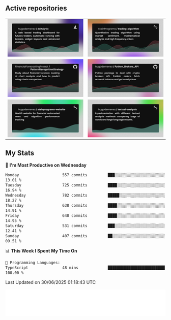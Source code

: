 ## Active repositories
|||
| ------------- | ------------- |
|[![Deltalytix](assets/deltalytix-preview.png)](https://github.com/hugodemenez/deltalytix)|[![Python Trading Algorithm](assets/base_python_architecture.png)](https://github.com/SteinPrograms/base-python-architecture)|
|[![Quantitative Prediction](assets/pattern_recognition_strategy.png)](https://github.com/FinancialForecastingProject/PatternRecognitionStrategy.git)|[![Broker SDK](assets/python_brokers_api.png)](https://github.com/hugodemenez/Python_Brokers_API)|
|[![NextJS Website](assets/steinprograms-website.png)](https://github.com/hugodemenez/steinprograms-website)|[![Textual](assets/textual-analysis.png)](https://github.com/hugodemenez/textual-analysis)|


## My Stats

<!--START_SECTION:waka-->
📅 **I'm Most Productive on Wednesday** 

```text
Monday                   557 commits         ███░░░░░░░░░░░░░░░░░░░░░░   13.01 % 
Tuesday                  725 commits         ████░░░░░░░░░░░░░░░░░░░░░   16.94 % 
Wednesday                782 commits         █████░░░░░░░░░░░░░░░░░░░░   18.27 % 
Thursday                 638 commits         ████░░░░░░░░░░░░░░░░░░░░░   14.91 % 
Friday                   640 commits         ████░░░░░░░░░░░░░░░░░░░░░   14.95 % 
Saturday                 531 commits         ███░░░░░░░░░░░░░░░░░░░░░░   12.41 % 
Sunday                   407 commits         ██░░░░░░░░░░░░░░░░░░░░░░░   09.51 % 
```


📊 **This Week I Spent My Time On** 

```text
💬 Programming Languages: 
TypeScript               48 mins             █████████████████████████   100.00 % 
```


 Last Updated on 30/06/2025 01:18:43 UTC
<!--END_SECTION:waka-->

![Coding metrics](metrics.plugin.wakatime.svg)
